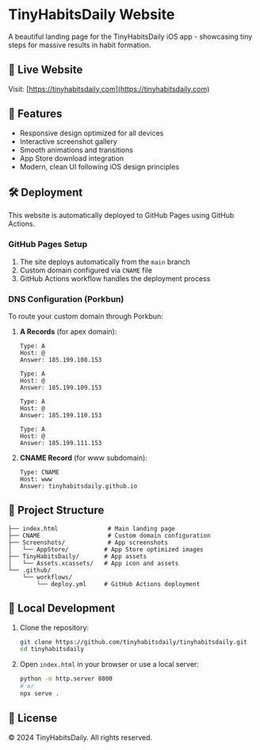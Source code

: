 # TinyHabitsDaily Website

A beautiful landing page for the TinyHabitsDaily iOS app - showcasing tiny steps for massive results in habit formation.

## 🚀 Live Website

Visit: [https://tinyhabitsdaily.com](https://tinyhabitsdaily.com)

## 📱 Features

- Responsive design optimized for all devices
- Interactive screenshot gallery
- Smooth animations and transitions
- App Store download integration
- Modern, clean UI following iOS design principles

## 🛠 Deployment

This website is automatically deployed to GitHub Pages using GitHub Actions.

### GitHub Pages Setup

1. The site deploys automatically from the `main` branch
2. Custom domain configured via `CNAME` file
3. GitHub Actions workflow handles the deployment process

### DNS Configuration (Porkbun)

To route your custom domain through Porkbun:

1. **A Records** (for apex domain):
   ```
   Type: A
   Host: @
   Answer: 185.199.108.153
   
   Type: A
   Host: @
   Answer: 185.199.109.153
   
   Type: A
   Host: @
   Answer: 185.199.110.153
   
   Type: A
   Host: @
   Answer: 185.199.111.153
   ```

2. **CNAME Record** (for www subdomain):
   ```
   Type: CNAME
   Host: www
   Answer: tinyhabitsdaily.github.io
   ```

## 📁 Project Structure

```
├── index.html              # Main landing page
├── CNAME                   # Custom domain configuration
├── Screenshots/            # App screenshots
│   └── AppStore/          # App Store optimized images
├── TinyHabitsDaily/       # App assets
│   └── Assets.xcassets/   # App icon and assets
└── .github/
    └── workflows/
        └── deploy.yml     # GitHub Actions deployment
```

## 🔧 Local Development

1. Clone the repository:
   ```bash
   git clone https://github.com/tinyhabitsdaily/tinyhabitsdaily.git
   cd tinyhabitsdaily
   ```

2. Open `index.html` in your browser or use a local server:
   ```bash
   python -m http.server 8000
   # or
   npx serve .
   ```

## 📝 License

© 2024 TinyHabitsDaily. All rights reserved.
